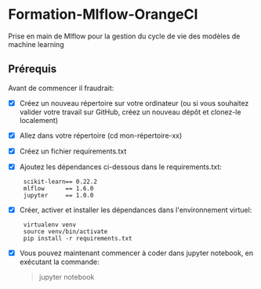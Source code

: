 # Formation-Mlflow-OrangeCI
Prise en main de Mlflow pour la gestion du cycle de vie des modèles de machine learning

## Prérequis
Avant de commencer il fraudrait:

- [x] Créez un nouveau répertoire sur votre ordinateur (ou si vous souhaitez valider votre travail sur GitHub, créez un nouveau dépôt et clonez-le localement)
- [x] Allez dans votre répertoire (cd mon-répertoire-xx)
- [x] Créez un fichier requirements.txt
- [x] Ajoutez les dépendances ci-dessous dans le requirements.txt:

	```
	 scikit-learn== 0.22.2
	 mlflow      == 1.6.0
	 jupyter     == 1.0.0

- [x] Créer, activer et installer les dépendances dans l'environnement virtuel:

	```
	 virtualenv venv
	 source venv/bin/activate
	 pip install -r requirements.txt 
	 ```

- [x] Vous pouvez maintenant commencer à coder dans jupyter notebook, en exécutant la commande:

	 > jupyter notebook
